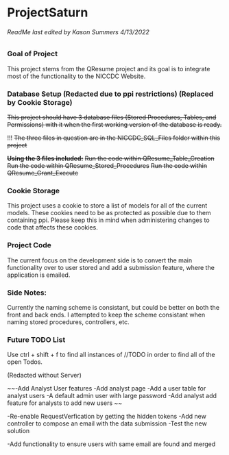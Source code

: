 ﻿# ProjectSaturn
###### ReadMe last edited by Kason Summers 4/13/2022

### Goal of Project
This project stems from the QResume project and its goal is to integrate most of the functionality to the NICCDC Website.

### Database Setup (Redacted due to ppi restrictions) (Replaced by Cookie Storage)
~~This project should have 3 database files (Stored Procedures, Tables, and Permissions) with it when the first working version of the database is ready.~~

!!! ~~The three files in question are in the NICCDC_SQL_Files folder within this project~~

**~~Using the 3 files included:~~**
	~~Run the code within QResume_Table_Creation~~
	~~Run the code within QResume_Stored_Procedures~~
	~~Run the code within QResume_Grant_Execute~~

### Cookie Storage
This project uses a cookie to store a list of models for all of the current models. These cookies need to be as protected as
possible due to them containing ppi. Please keep this in mind when administering changes to code that affects these cookies.

### Project Code
The current focus on the development side is to convert the main functionality over to user stored and add a submission feature, where the application is emailed.

### Side Notes:
Currently the naming scheme is consistant, but could be better on both the front and back ends. I attempted to keep the scheme consistant when naming stored procedures,
controllers, etc.

### Future TODO List
Use ctrl + shift + f to find all instances of //TODO in order to find all of the open Todos.

(Redacted without Server)

~~-Add Analyst User features
	-Add analyst page
	-Add a user table for analyst users
		-A default admin user with large password
	-Add analyst add feature for analysts to add new users
~~

-Re-enable RequestVerfication by getting the hidden tokens
-Add new controller to compose an email with the data submission
-Test the new solution

-Add functionality to ensure users with same email are found and merged
